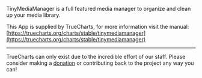 TinyMediaManager is a full featured media manager to organize and clean up your media library.

This App is supplied by TrueCharts, for more information visit the manual: [https://truecharts.org/charts/stable/tinymediamanager](https://truecharts.org/charts/stable/tinymediamanager)

---

TrueCharts can only exist due to the incredible effort of our staff.
Please consider making a [donation](https://truecharts.org/about/sponsor) or contributing back to the project any way you can!
